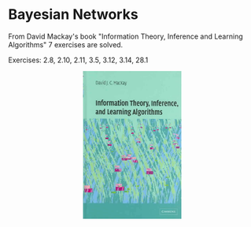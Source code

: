 # Bayesian Networks

From David Mackay's book "Information Theory, Inference and Learning Algorithms" 7 exercises are solved.

Exercises: 2.8, 2.10, 2.11, 3.5, 3.12, 3.14, 28.1


<p align="center">
<img src="https://github.com/ElifHangul/MachineLearning/blob/master/Bayes/mackay.jpg" width=200 height=300>
</p>

